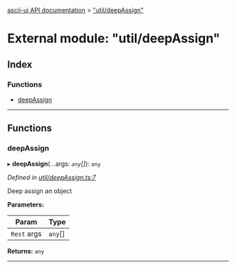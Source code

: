 [ascii-ui API documentation](../README.md) > ["util/deepAssign"](../modules/_util_deepassign_.md)

# External module: "util/deepAssign"

## Index

### Functions

* [deepAssign](_util_deepassign_.md#deepassign)

---

## Functions

<a id="deepassign"></a>

###  deepAssign

▸ **deepAssign**(...args: *`any`[]*): `any`

*Defined in [util/deepAssign.ts:7](https://github.com/danikaze/ascii-ui/blob/da18f7c/src/util/deepAssign.ts#L7)*

Deep assign an object

**Parameters:**

| Param | Type |
| ------ | ------ |
| `Rest` args | `any`[] |

**Returns:** `any`

___

